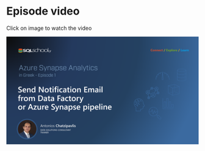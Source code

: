 # Episode video

Click on image to watch the video

[![Watch the video](./ytimage.png)](https://youtu.be/TPAPhfJt7e0)
